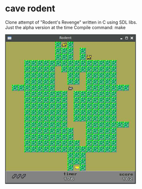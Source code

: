 # cave rodent
Clone attempt of "Rodent's Revenge" written in C using SDL libs.  
Just the alpha version at the time
Compile command: make

![alpha version](/img/screenshot.jpg)
